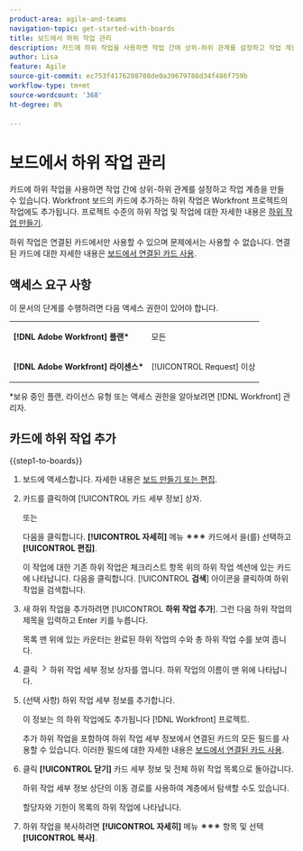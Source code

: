 ```yaml
---
product-area: agile-and-teams
navigation-topic: get-started-with-boards
title: 보드에서 하위 작업 관리
description: 카드에 하위 작업을 사용하면 작업 간에 상위-하위 관계를 설정하고 작업 계층을 만들 수 있습니다.
author: Lisa
feature: Agile
source-git-commit: ec753f4176208708de0a39679788d34f486f759b
workflow-type: tm+mt
source-wordcount: '368'
ht-degree: 0%

---
```


# 보드에서 하위 작업 관리

카드에 하위 작업을 사용하면 작업 간에 상위-하위 관계를 설정하고 작업 계층을 만들 수 있습니다. Workfront 보드의 카드에 추가하는 하위 작업은 Workfront 프로젝트의 작업에도 추가됩니다. 프로젝트 수준의 하위 작업 및 작업에 대한 자세한 내용은 [하위 작업 만들기](/help/quicksilver/manage-work/tasks/create-tasks/create-subtasks.md).

하위 작업은 연결된 카드에서만 사용할 수 있으며 문제에서는 사용할 수 없습니다. 연결된 카드에 대한 자세한 내용은 [보드에서 연결된 카드 사용](/help/quicksilver/agile/get-started-with-boards/connected-cards.md).

## 액세스 요구 사항

이 문서의 단계를 수행하려면 다음 액세스 권한이 있어야 합니다.

<table style="table-layout:auto"> 
 <col> 
 </col> 
 <col> 
 </col> 
 <tbody> 
  <tr> 
   <td role="rowheader"><strong>[!DNL Adobe Workfront] 플랜*</strong></td> 
   <td> <p>모든</p> </td> 
  </tr> 
  <tr> 
   <td role="rowheader"><strong>[!DNL Adobe Workfront] 라이센스*</strong></td> 
   <td> <p>[!UICONTROL Request] 이상</p> </td> 
  </tr> 
 </tbody> 
</table>

&#42;보유 중인 플랜, 라이선스 유형 또는 액세스 권한을 알아보려면 [!DNL Workfront] 관리자.

## 카드에 하위 작업 추가

{{step1-to-boards}}

1. 보드에 액세스합니다. 자세한 내용은 [보드 만들기 또는 편집](../../agile/get-started-with-boards/create-edit-board.md).
1. 카드를 클릭하여 [!UICONTROL 카드 세부 정보] 상자.

   또는

   다음을 클릭합니다. **[!UICONTROL 자세히]** 메뉴 ![기타 메뉴](assets/more-icon-spectrum.png) 카드에서 을(를) 선택하고 **[!UICONTROL 편집]**.

   이 작업에 대한 기존 하위 작업은 체크리스트 항목 위의 하위 작업 섹션에 있는 카드에 나타납니다. 다음을 클릭합니다. [!UICONTROL **검색**] 아이콘을 클릭하여 하위 작업을 검색합니다.

1. 새 하위 작업을 추가하려면 [!UICONTROL **하위 작업 추가**]. 그런 다음 하위 작업의 제목을 입력하고 Enter 키를 누릅니다.

   목록 맨 위에 있는 카운터는 완료된 하위 작업의 수와 총 하위 작업 수를 보여 줍니다.

1. 클릭 ![세부 정보 아이콘](assets/checklist-chevron.png) 하위 작업 세부 정보 상자를 엽니다. 하위 작업의 이름이 맨 위에 나타납니다.
1. (선택 사항) 하위 작업 세부 정보를 추가합니다.

   이 정보는 의 하위 작업에도 추가됩니다 [!DNL Workfront] 프로젝트.

   추가 하위 작업을 포함하여 하위 작업 세부 정보에서 연결된 카드의 모든 필드를 사용할 수 있습니다. 이러한 필드에 대한 자세한 내용은 [보드에서 연결된 카드 사용](/help/quicksilver/agile/get-started-with-boards/connected-cards.md).

1. 클릭 **[!UICONTROL 닫기]** 카드 세부 정보 및 전체 하위 작업 목록으로 돌아갑니다.

   하위 작업 세부 정보 상단의 이동 경로를 사용하여 계층에서 탐색할 수도 있습니다.

   할당자와 기한이 목록의 하위 작업에 나타납니다.

1. 하위 작업을 복사하려면 **[!UICONTROL 자세히]** 메뉴 ![기타 메뉴](assets/more-icon-spectrum.png) 항목 및 선택 **[!UICONTROL 복사]**.
